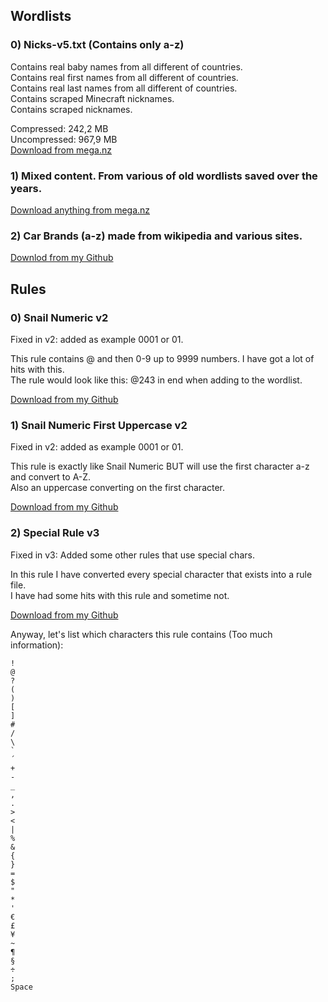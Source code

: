 ## Wordlists 

### 0) Nicks-v5.txt (Contains only a-z)  

Contains real baby names from all different of countries.  
Contains real first names from all different of countries.  
Contains real last names from all different of countries.  
Contains scraped Minecraft nicknames.  
Contains scraped nicknames. 

Compressed: 242,2 MB   
Uncompressed: 967,9 MB   
[Download from mega.nz](https://mega.nz/file/BvwjiCaB#6YtNt2TGyGWf7tIzB4jLjtqhpov8r0o5RASqwK3IugI)  

### 1) Mixed content. From various of old wordlists saved over the years.  

[Download anything from mega.nz](https://mega.nz/folder/F2BGyDAD#5V4YuGI7UIIyRFP0Zz2uWg)  
  
### 2) Car Brands (a-z) made from wikipedia and various sites.

[Downlod from my Github](https://github.com/foordeluxe/Special/blob/main/carbrands.txt)
  
## Rules  


### 0) Snail Numeric  v2

Fixed in v2: added as example 0001 or 01.

This rule contains @ and then 0-9 up to 9999 numbers. I have got a lot of hits with this.  
The rule would look like this: @243 in end when adding to the wordlist.  

[Download from my Github](https://github.com/foordeluxe/Special/blob/main/snailnumericv2.rule)

### 1) Snail Numeric First Uppercase v2 
  
Fixed in v2: added as example 0001 or 01.  
  
This rule is exactly like Snail Numeric BUT will use the first character a-z and convert to A-Z.  
Also an uppercase converting on the first character.  
  
[Download from my Github](https://github.com/foordeluxe/Special/blob/main/snailnumericuppercaserulev2.rule)  
  
### 2) Special Rule v3  
  
Fixed in v3: Added some other rules that use special chars.  
  
In this rule I have converted every special character that exists into a rule file.  
I have had some hits with this rule and sometime not.  
  
[Download from my Github](https://github.com/foordeluxe/Special/blob/main/specialRulev3.rule)  

Anyway, let's list which characters this rule contains (Too much information):  
```^
!
@
?
(
)
[
]
#
/
\
`
´
+
-
_
,
.
>
<
|
%
&
{
}
=
$
"
*
'
€
£
¥
~
¶
§
÷
;
Space
```

